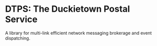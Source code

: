 # DTPS: The Duckietown Postal Service

A library for multi-link efficient network messaging brokerage and event dispatching.
